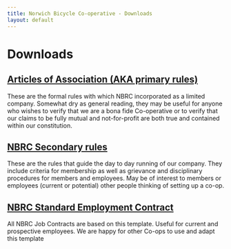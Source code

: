 ```yaml
---
title: Norwich Bicycle Co-operative - Downloads
layout: default
---
```


# Downloads

## [Articles of Association (AKA primary rules)](http://todo)

These are the formal rules with which NBRC incorporated as a limited company.
Somewhat dry as general reading, they may be useful for anyone who wishes to
verify that we are a bona fide Co-operative or to verify that our claims to be
fully mutual and not-for-profit are both true and contained within our
constitution.

## [NBRC Secondary rules](http://todo)

These are the rules that guide the day to day running of our company.  They
include criteria for membership as well as grievance and disciplinary
procedures for members and employees.  May be of interest to members or
employees (current or potential) other people thinking of setting up a co-op.

## [NBRC Standard Employment Contract](http://todo)

All NBRC Job Contracts are based on this template.  Useful for current and
prospective employees.  We are happy for other Co-ops to use and adapt this
template
